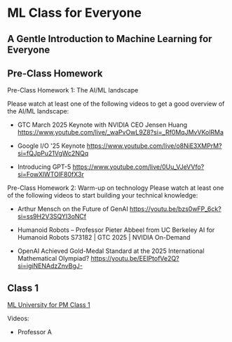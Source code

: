# ML Class for Everyone

## A Gentle Introduction to Machine Learning for Everyone

## Pre-Class Homework
Pre-Class Homework 1: The AI/ML landscape

Please watch at least one of the following videos to get a good overview of the AI/ML landscape:
 
- GTC March 2025 Keynote with NVIDIA CEO Jensen Huang
https://www.youtube.com/live/_waPvOwL9Z8?si=_Rf0MqJMvVKolRMa
 
- Google I/O '25 Keynote
https://www.youtube.com/live/o8NiE3XMPrM?si=fQJpPu21VgWc2NQq
 
- Introducing GPT-5
https://www.youtube.com/live/0Uu_VJeVVfo?si=FowXlWTOlF80fX3r

Pre-Class Homework 2: Warm-up on technology
Please watch at least one of the following videos to start building your technical knowledge:
 
- Arthur Mensch on the Future of GenAI
https://youtu.be/bzs0wFP_6ck?si=ss9H2V3SQYI3oNCf
 
- Humanoid Robots – Professor Pieter Abbeel from UC Berkeley
AI for Humanoid Robots S73182 | GTC 2025 | NVIDIA On-Demand
 
- OpenAI Achieved Gold-Medal Standard at the 2025 International Mathematical Olympiad?
https://youtu.be/EEIPtofVe2Q?si=igiNENAdzZnvBgJ-


## Class 1
[ML University for PM Class 1](https://siliconvalleyinsider.files.wordpress.com/2023/08/ml_university_for_pm_class_1.pdf)

Videos:
- Professor A
